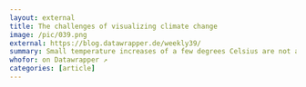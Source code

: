 ```yaml
---
layout: external
title: The challenges of visualizing climate change
image: /pic/039.png
external: https://blog.datawrapper.de/weekly39/
summary: Small temperature increases of a few degrees Celsius are not a huge deal for us in the short-term, but in the long-term. How can we show that?
whofor: on Datawrapper ↗
categories: [article]
---
```

